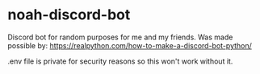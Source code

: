 # noah-discord-bot
Discord bot for random purposes for me and my friends. Was made possible by:
https://realpython.com/how-to-make-a-discord-bot-python/

.env file is private for security reasons so this won't work without it.